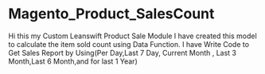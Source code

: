 # Magento_Product_SalesCount
Hi this my Custom Leanswift Product Sale Module I have created this model to calculate the item sold count using Data Function. I have Write Code to Get Sales Report by Using(Per Day,Last 7 Day, Current Month , Last 3 Month,Last 6 Month,and for last 1 Year)


